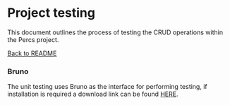 # Project testing
This document outlines the process of testing the CRUD operations within the Percs project. <br>

[Back to README](/Documents/Word-PDF/README.md)

### Bruno
The unit testing uses Bruno as the interface for performing testing, if installation is required a download link can be found [HERE](https://www.usebruno.com/downloads).
